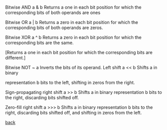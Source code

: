 
Bitwise AND	a & b	Returns a one in each bit position for which the corresponding bits of both operands are ones

Bitwise OR	a | b	Returns a zero in each bit position for which the corresponding bits of both operands are zeros.

Bitwise XOR	a ^ b	Returns a zero in each bit position for which the corresponding bits are the same.

[Returns a one in each bit position for which the corresponding bits are different.]

Bitwise NOT	~ a	Inverts the bits of its operand.
Left shift	a << b	Shifts a in binary 

representation b bits to the left, shifting in zeros from the right.

Sign-propagating right shift	a >> b	Shifts a in binary representation b bits to the right, discarding bits shifted off.

Zero-fill right shift	a >>> b	Shifts a in binary representation b bits to the right, discarding bits shifted off, and shifting in zeros from the left.

[back](functions.md)